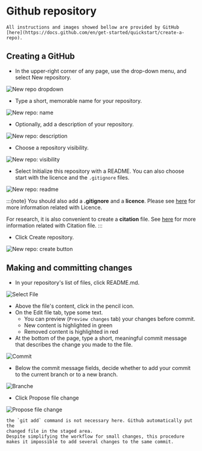 # Github repository

```{note}
All instructions and images showed bellow are provided by GitHub [here](https://docs.github.com/en/get-started/quickstart/create-a-repo).
```

## Creating a GitHub

- In the upper-right corner of any page, use the  drop-down menu, and select New repository.

![New repo dropdown](https://docs.github.com/assets/cb-11427/images/help/repository/repo-create.png)

- Type a short, memorable name for your repository.

![New repo: name](https://docs.github.com/assets/cb-25139/images/help/repository/create-repository-name.png)

- Optionally, add a description of your repository.

![New repo: description](https://docs.github.com/assets/cb-26377/images/help/repository/create-repository-desc.png)

- Choose a repository visibility.

![New repo: visibility](https://docs.github.com/assets/cb-20877/images/help/repository/create-repository-public-private.png)

- Select Initialize this repository with a README. You can also choose start with the licence and the `.gitignore` files.

![New repo: readme](https://docs.github.com/assets/cb-49938/images/help/repository/initialize-with-readme.png)

:::{note}
You should also add a **.gitignore** and a **licence**. Please see 
[here](https://arctraining.github.io/swd2_git/11-licensing/) for more
information related with Licence.

For research, it is also convenient to create a **citation** file. 
See [here](https://arctraining.github.io/swd2_git/12-citation/)
for more information related with Citation file.
:::

- Click Create repository.

![New repo: create button](https://docs.github.com/assets/cb-19887/images/help/repository/create-repository-button.png)

## Making and committing changes

- In your repository's list of files, click README.md.

![Select File](https://docs.github.com/assets/cb-44661/images/help/repository/create-commit-open-readme.png)

- Above the file's content, click in the pencil icon.
- On the Edit file tab, type some text.
  - You can preview (`Preview changes` tab) your changes before commit.
  - New content is highlighted in green
  - Removed content is highlighted in red
- At the bottom of the page, type a short, meaningful commit message that describes the change you made to the file.

![Commit](https://docs.github.com/assets/cb-9378/images/help/repository/write-commit-message-quick-pull.png)

- Below the commit message fields, decide whether to add your commit to the current branch or to a new branch.

![Branche](https://docs.github.com/assets/cb-32137/images/help/repository/choose-commit-branch.png)

- Click Propose file change

![Propose file change](https://docs.github.com/assets/cb-13681/images/help/repository/propose-file-change-quick-pull.png)

```{note}
the `git add` command is not necessary here. Github automatically put the
changed file in the staged area.
Despite simplifying the workflow for small changes, this procedure makes it impossible to add several changes to the same commit.
```
